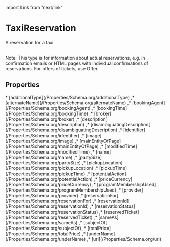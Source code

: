 import Link from 'next/link'

# TaxiReservation

A reservation for a taxi.<br/><br/>

Note: This type is for information about actual reservations, e.g. in confirmation emails or HTML pages with individual confirmations of reservations. For offers of tickets, use <Link href="/Offer">Offer</Link>.

## Properties

<Grid>
* [additionalType](/Properties/Schema.org/additionalType)
,* [alternateName](/Properties/Schema.org/alternateName)
,* [bookingAgent](/Properties/Schema.org/bookingAgent)
,* [bookingTime](/Properties/Schema.org/bookingTime)
,* [broker](/Properties/Schema.org/broker)
,* [description](/Properties/Schema.org/description)
,* [disambiguatingDescription](/Properties/Schema.org/disambiguatingDescription)
,* [identifier](/Properties/Schema.org/identifier)
,* [image](/Properties/Schema.org/image)
,* [mainEntityOfPage](/Properties/Schema.org/mainEntityOfPage)
,* [modifiedTime](/Properties/Schema.org/modifiedTime)
,* [name](/Properties/Schema.org/name)
,* [partySize](/Properties/Schema.org/partySize)
,* [pickupLocation](/Properties/Schema.org/pickupLocation)
,* [pickupTime](/Properties/Schema.org/pickupTime)
,* [potentialAction](/Properties/Schema.org/potentialAction)
,* [priceCurrency](/Properties/Schema.org/priceCurrency)
,* [programMembershipUsed](/Properties/Schema.org/programMembershipUsed)
,* [provider](/Properties/Schema.org/provider)
,* [reservationFor](/Properties/Schema.org/reservationFor)
,* [reservationId](/Properties/Schema.org/reservationId)
,* [reservationStatus](/Properties/Schema.org/reservationStatus)
,* [reservedTicket](/Properties/Schema.org/reservedTicket)
,* [sameAs](/Properties/Schema.org/sameAs)
,* [subjectOf](/Properties/Schema.org/subjectOf)
,* [totalPrice](/Properties/Schema.org/totalPrice)
,* [underName](/Properties/Schema.org/underName)
,* [url](/Properties/Schema.org/url)

</Grid>

